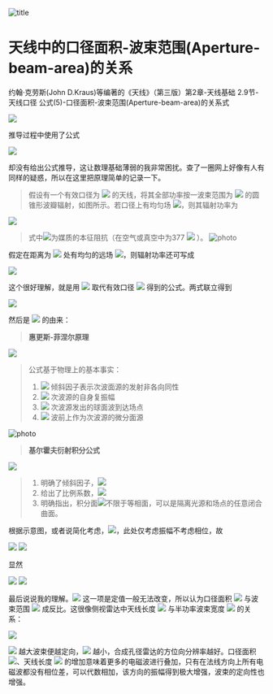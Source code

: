 ![title](https://raw.githubusercontent.com/Housyou/SAR/master/origin%20ver/a0/imgs/1.png)
# 天线中的口径面积-波束范围(Aperture-beam-area)的关系

约翰·克劳斯(John D.Kraus)等编著的《天线》（第三版）第2章-天线基础 2.9节-天线口径 公式(5)-口径面积-波束范围(Aperture-beam-area)的关系式

<img src="https://render.githubusercontent.com/render/math?math=\lambda^2=A_e\Omega_A" />

推导过程中使用了公式

<img src="https://render.githubusercontent.com/render/math?math=E_r=\frac{E_aA_e}{r\lambda}" />

却没有给出公式推导，这让数理基础薄弱的我非常困扰。查了一圈网上好像有人有同样的疑惑，所以在这里把原理简单的记录一下。

>假设有一个有效口径为 <img src="https://render.githubusercontent.com/render/math?math=A_e" /> 的天线，将其全部功率按一波束范围为 <img src="https://render.githubusercontent.com/render/math?math=\Omega_A(sr)" /> 的圆锥形波瓣辐射，如图所示。若口径上有均匀场 <img src="https://render.githubusercontent.com/render/math?math=E_a" />，则其辐射功率为
>
<img src="https://render.githubusercontent.com/render/math?math=P=\frac{E_a^2}{Z_0}A_e\quad(W)" />

>式中<img src="https://render.githubusercontent.com/render/math?math=Z_0" />为媒质的本征阻抗（在空气或真空中为377 <img src="https://render.githubusercontent.com/render/math?math=\Omega" /> ）。
![photo](https://raw.githubusercontent.com/Housyou/SAR/master/origin%20ver/a0/imgs/2.png)

假定在距离为 <img src="https://render.githubusercontent.com/render/math?math=r" /> 处有均匀的远场 <img src="https://render.githubusercontent.com/render/math?math=E" />，则辐射功率还可写成

<img src="https://render.githubusercontent.com/render/math?math=P=\frac{E_r^2}{Z_0}r^2\Omega_A\quad (W)" />

这个很好理解，就是用 <img src="https://render.githubusercontent.com/render/math?math=r^2\Omega_A" /> 取代有效口径 <img src="https://render.githubusercontent.com/render/math?math=A_e" /> 得到的公式。两式联立得到

<img src="https://render.githubusercontent.com/render/math?math=E_r^2=E_a^2\frac{A_e}{r^2\Omega_A}" />

然后是 <img src="https://render.githubusercontent.com/render/math?math=E_r=\frac{E_aA_e}{r\lambda}" /> 的由来：

>**惠更斯-菲涅尔原理**
>
<img src="https://render.githubusercontent.com/render/math?math=\tilde E_r=K\iint_\Sigma f(\theta_0,\theta)\tilde E_a\frac{e^{ikr}}{r}dS" />

>公式基于物理上的基本事实：  
>1. <img src="https://render.githubusercontent.com/render/math?math=\tilde E_r\propto f(\theta_0,\theta)" /> 倾斜因子表示次波面源的发射非各向同性
>2. <img src="https://render.githubusercontent.com/render/math?math=\tilde E_r\propto \tilde E_a" /> 次波源的自身复振幅 
>3. <img src="https://render.githubusercontent.com/render/math?math=\tilde E_r\propto \frac{e^{ikr}}{r}" /> 次波源发出的球面波到达场点
>4. <img src="https://render.githubusercontent.com/render/math?math=\tilde E_r\propto dS" /> 波前上作为次波源的微分面源

![photo](https://raw.githubusercontent.com/Housyou/SAR/master/origin%20ver/a0/imgs/3.png)

>**基尔霍夫衍射积分公式**
>
<img src="https://render.githubusercontent.com/render/math?math=\tilde E_r=\frac{-i}{\lambda}\iint_\Sigma \frac{cos\theta_0+cos\theta}{2}\tilde E_a\frac{e^{ikr}}{r}dS" />

>1. 明确了倾斜因子，<img src="https://render.githubusercontent.com/render/math?math=f(\theta_0,\theta)=\frac{cos\theta_0+cos\theta}{2}" />
>2. 给出了比例系数，<img src="https://render.githubusercontent.com/render/math?math=K=\frac{-i}{\lambda}=\frac{1}{\lambda}e^{-i\frac{\pi}{2}}" />
>3. 明确指出，积分面<img src="https://render.githubusercontent.com/render/math?math=(\Sigma)" />不限于等相面，可以是隔离光源和场点的任意闭合曲面。

根据示意图，或者说简化考虑，<img src="https://render.githubusercontent.com/render/math?math=\theta=\theta_0=0" />，此处仅考虑振幅不考虑相位，故

<img src="https://render.githubusercontent.com/render/math?math=E_r=\frac{1}{\lambda}\frac{1+1}{2}E_a\frac{1}{r}A_e=\frac{E_aA_e}{r\lambda}" />


<img src="https://render.githubusercontent.com/render/math?math=E_r^2=\frac{E_a^2A_e^2}{r^2\lambda^2}" />

显然

<img src="https://render.githubusercontent.com/render/math?math=\frac{1}{\Omega_A}=\frac{A_e}{\lambda^2}" />


<img src="https://render.githubusercontent.com/render/math?math=\lambda^2=A_e\Omega_A" />

最后说说我的理解。<img src="https://render.githubusercontent.com/render/math?math=\lambda^2" /> 这一项是定值一般无法改变，所以认为口径面积 <img src="https://render.githubusercontent.com/render/math?math=A_e" /> 与波束范围 <img src="https://render.githubusercontent.com/render/math?math=\Omega_A" /> 成反比。这很像侧视雷达中天线长度 <img src="https://render.githubusercontent.com/render/math?math=L" /> 与半功率波束宽度 <img src="https://render.githubusercontent.com/render/math?math=\beta" /> 的关系：

<img src="https://render.githubusercontent.com/render/math?math=\beta=0.88\frac{\lambda}{L}" />

<img src="https://render.githubusercontent.com/render/math?math=L" /> 越大波束便越定向，<img src="https://render.githubusercontent.com/render/math?math=\beta" /> 越小，合成孔径雷达的方位向分辨率越好。口径面积 <img src="https://render.githubusercontent.com/render/math?math=A_e" />、天线长度 <img src="https://render.githubusercontent.com/render/math?math=L" /> 的增加意味着更多的电磁波进行叠加，只有在法线方向上所有电磁波都没有相位差，可以代数相加，该方向的振幅得到极大增强，波束的定向性也增强。